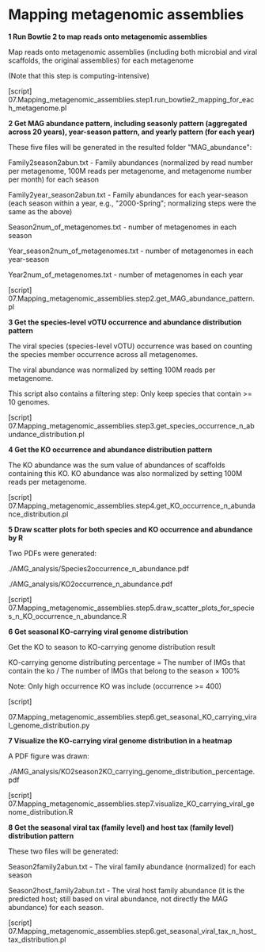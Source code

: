# Mapping metagenomic assemblies

**1 Run Bowtie 2 to map reads onto metagenomic assemblies**

Map reads onto metagenomic assemblies (including both microbial and viral scaffolds, the original assemblies) for each metagenome

(Note that this step is computing-intensive)

[script] 07.Mapping_metagenomic_assemblies.step1.run_bowtie2_mapping_for_each_metagenome.pl

**2 Get MAG abundance pattern, including seasonly pattern (aggregated across 20 years), year-season pattern, and yearly pattern (for each year)**

These five files will be generated in the resulted folder "MAG_abundance":

Family2season2abun.txt - Family abundances (normalized by read number per metagenome, 100M reads per metagenome, and metagenome number per month) for each season

Family2year_season2abun.txt - Family abundances for each year-season (each season within a year, e.g., "2000-Spring"; normalizing steps were the same as the above)

Season2num_of_metagenomes.txt - number of metagenomes in each season

Year_season2num_of_metagenomes.txt - number of metagenomes in each year-season

Year2num_of_metagenomes.txt - number of metagenomes in each year

[script] 07.Mapping_metagenomic_assemblies.step2.get_MAG_abundance_pattern.pl

**3 Get the species-level vOTU occurrence and abundance distribution pattern**

The viral species (species-level vOTU) occurrence was based on counting the species member occurrence across all metagenomes.

The viral abundance was normalized by setting 100M reads per metagenome.

This script also contains a filtering step: Only keep species that contain >= 10 genomes.

[script] 07.Mapping_metagenomic_assemblies.step3.get_species_occurrence_n_abundance_distribution.pl

**4 Get the KO occurrence and abundance distribution pattern**

The KO abundance was the sum value of abundances of scaffolds containing this KO. KO abundance was also normalized by setting 100M reads per metagenome.

[script] 07.Mapping_metagenomic_assemblies.step4.get_KO_occurrence_n_abundance_distribution.pl

**5 Draw scatter plots for both species and KO occurrence and abundance by R**

Two PDFs were generated:

./AMG_analysis/Species2occurrence_n_abundance.pdf

./AMG_analysis/KO2occurrence_n_abundance.pdf

[script] 07.Mapping_metagenomic_assemblies.step5.draw_scatter_plots_for_species_n_KO_occurrence_n_abundance.R

**6 Get seasonal KO-carrying viral genome distribution**

Get the KO to season to KO-carrying genome distribution result 

KO-carrying genome distributing percentage = The number of IMGs that contain the ko / The number of IMGs that belong to the season × 100%

Note: Only high occurrence KO was include (occurrence >= 400)

[script]

07.Mapping_metagenomic_assemblies.step6.get_seasonal_KO_carrying_viral_genome_distribution.py

**7 Visualize the KO-carrying viral genome distribution in a heatmap**

A PDF figure was drawn:

./AMG_analysis/KO2season2KO_carrying_genome_distribution_percentage.pdf

[script] 07.Mapping_metagenomic_assemblies.step7.visualize_KO_carrying_viral_genome_distribution.R

**8 Get the seasonal viral tax (family level) and host tax (family level) distribution pattern**

These two files will be generated:

Season2family2abun.txt - The viral family abundance (normalized) for each season

Season2host_family2abun.txt - The viral host family abundance (it is the predicted host; still based on viral abundance, not directly the MAG abundance) for each season.

[script] 07.Mapping_metagenomic_assemblies.step6.get_seasonal_viral_tax_n_host_tax_distribution.pl